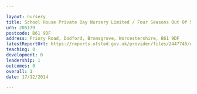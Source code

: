 ```yaml
---

layout: nursery
title: School House Private Day Nursery Limited / Four Seasons Out Of School Club
urn: 205179
postcode: B61 9DF
address: Priory Road, Dodford, Bromsgrove, Worcestershire, B61 9DF
latestReportUrl: https://reports.ofsted.gov.uk/provider/files/2447748/urn/205179.pdf
teaching: 0
development: 0
leadership: 1
outcomes: 0
overall: 1
date: 17/12/2014

---
```

